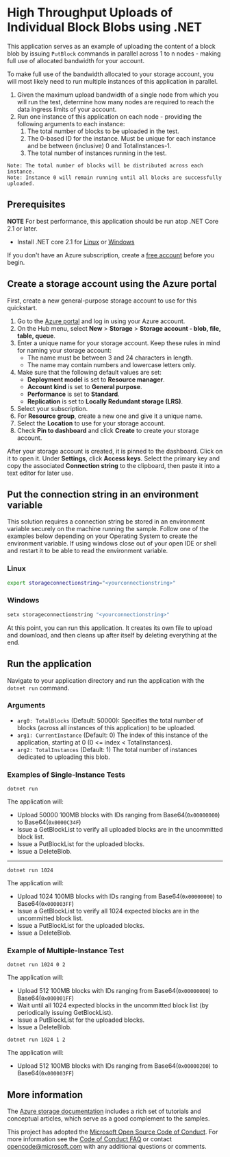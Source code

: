 # High Throughput Uploads of Individual Block Blobs using .NET

This application serves as an example of uploading the content of a block blob by issuing `PutBlock` commands in parallel
across 1 to n nodes - making full use of allocated bandwidth for your account.

To make full use of the bandwidth allocated to your storage account, you will most likely need to run multiple instances
of this application in parallel.
1) Given the maximum upload bandwidth of a single node from which you will run the test, determine how many nodes are
required to reach the data ingress limits of your account.
2) Run one instance of this application on each node - providing the following arguments to each instance:
	1) The total number of blocks to be uploaded in the test.
	2) The 0-based ID for the instance.  Must be unique for each instance and be between (inclusive) 0 and TotalInstances-1.
	3) The total number of instances running in the test.

```
Note: The total number of blocks will be distributed across each instance.
Note: Instance 0 will remain running until all blocks are successfully uploaded.
```

## Prerequisites

**NOTE** For best performance, this application should be run atop .NET Core 2.1 or later.

* Install .NET core 2.1 for [Linux](https://www.microsoft.com/net/download/linux) or [Windows](https://www.microsoft.com/net/download/windows)

If you don't have an Azure subscription, create a [free account](https://azure.microsoft.com/free/?WT.mc_id=A261C142F) before you begin.

## Create a storage account using the Azure portal

First, create a new general-purpose storage account to use for this quickstart.

1. Go to the [Azure portal](https://portal.azure.com) and log in using your Azure account. 
2. On the Hub menu, select **New** > **Storage** > **Storage account - blob, file, table, queue**. 
3. Enter a unique name for your storage account. Keep these rules in mind for naming your storage account:
    - The name must be between 3 and 24 characters in length.
    - The name may contain numbers and lowercase letters only.
4. Make sure that the following default values are set: 
    - **Deployment model** is set to **Resource manager**.
    - **Account kind** is set to **General purpose**.
    - **Performance** is set to **Standard**.
    - **Replication** is set to **Locally Redundant storage (LRS)**.
5. Select your subscription. 
6. For **Resource group**, create a new one and give it a unique name. 
7. Select the **Location** to use for your storage account.
8. Check **Pin to dashboard** and click **Create** to create your storage account. 

After your storage account is created, it is pinned to the dashboard. Click on it to open it. Under **Settings**, click **Access keys**. Select the primary key and copy the associated **Connection string** to the clipboard, then paste it into a text editor for later use.

## Put the connection string in an environment variable

This solution requires a connection string be stored in an environment variable securely on the machine running the sample. Follow one of the examples below depending on your Operating System to create the environment variable. If using windows close out of your open IDE or shell and restart it to be able to read the environment variable.

### Linux

```bash
export storageconnectionstring="<yourconnectionstring>"
```
### Windows

```cmd
setx storageconnectionstring "<yourconnectionstring>"
```

At this point, you can run this application. It creates its own file to upload and download, and then cleans up after itself by deleting everything at the end.

## Run the application

Navigate to your application directory and run the application with the `dotnet run` command.
### Arguments
- `arg0: TotalBlocks` (Default: 50000):
Specifies the total number of blocks (across all instances of this application) to be uploaded.
- `arg1: CurrentInstance` (Default: 0)
The index of this instance of the application, starting at 0 (0 <= index < TotalInstances).
- `arg2: TotalInstances` (Default: 1)
The total number of instances dedicated to uploading this blob.

### Examples of Single-Instance Tests

```
dotnet run
```
The application will:
- Upload 50000 100MB blocks with IDs ranging from Base64(`0x00000000`) to Base64(`0x0000C34F`)
- Issue a GetBlockList to verify all uploaded blocks are in the uncommitted block list.
- Issue a PutBlockList for the uploaded blocks.
- Issue a DeleteBlob.
---
```
dotnet run 1024
```
The application will:
- Upload 1024 100MB blocks with IDs ranging from Base64(`0x00000000`) to Base64(`0x000003FF`)
- Issue a GetBlockList to verify all 1024 expected blocks are in the uncommitted block list.
- Issue a PutBlockList for the uploaded blocks.
- Issue a DeleteBlob.
### Example of Multiple-Instance Test
```
dotnet run 1024 0 2
```
The application will:
- Upload 512 100MB blocks with IDs ranging from Base64(`0x00000000`) to Base64(`0x000001FF`)
- Wait until all 1024 expected blocks in the uncommitted block list (by periodically issuing GetBlockList).
- Issue a PutBlockList for the uploaded blocks.
- Issue a DeleteBlob.

```
dotnet run 1024 1 2
```
The application will:
- Upload 512 100MB blocks with IDs ranging from Base64(`0x00000200`) to Base64(`0x000003FF`)

## More information

The [Azure storage documentation](https://docs.microsoft.com/azure/storage/) includes a rich set of tutorials and conceptual articles, which serve as a good complement to the samples.

This project has adopted the [Microsoft Open Source Code of Conduct](https://opensource.microsoft.com/codeofconduct/).
For more information see the [Code of Conduct FAQ](https://opensource.microsoft.com/codeofconduct/faq/) or
contact [opencode@microsoft.com](mailto:opencode@microsoft.com) with any additional questions or comments.
